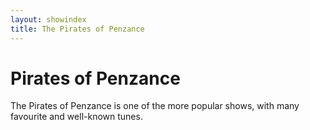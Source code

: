 ```yaml
---
layout: showindex
title: The Pirates of Penzance
---
```


# Pirates of Penzance

The Pirates of Penzance is one of the more popular shows, with many favourite and well-known tunes.
